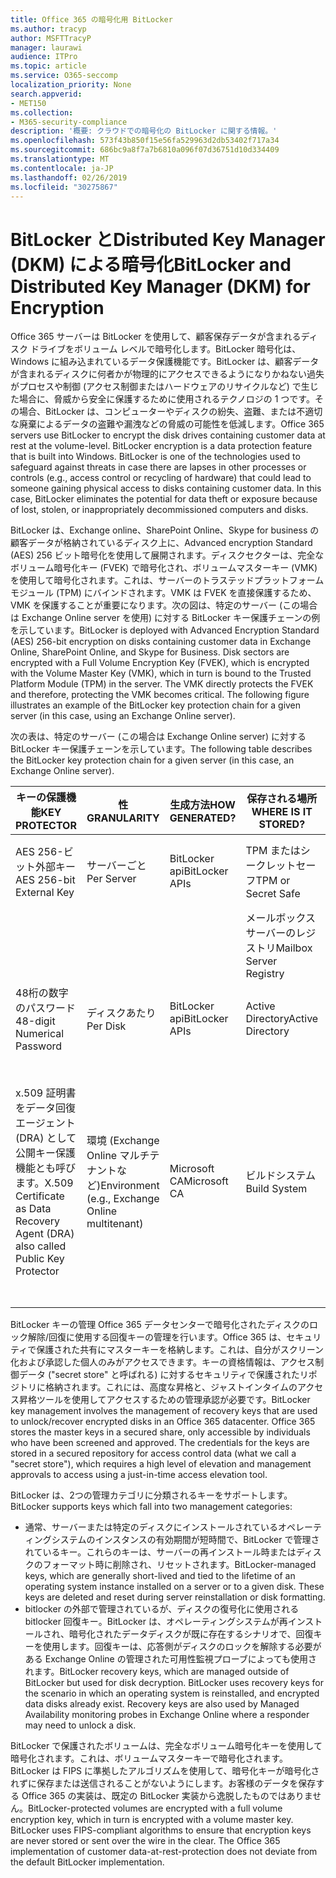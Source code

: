 ```yaml
---
title: Office 365 の暗号化用 BitLocker
ms.author: tracyp
author: MSFTTracyP
manager: laurawi
audience: ITPro
ms.topic: article
ms.service: O365-seccomp
localization_priority: None
search.appverid:
- MET150
ms.collection:
- M365-security-compliance
description: '概要: クラウドでの暗号化の BitLocker に関する情報。'
ms.openlocfilehash: 573f43b850f15e56fa529963d2db53402f717a34
ms.sourcegitcommit: 686bc9a8f7a7b6810a096f07d36751d10d334409
ms.translationtype: MT
ms.contentlocale: ja-JP
ms.lasthandoff: 02/26/2019
ms.locfileid: "30275867"
---
```

# <a name="bitlocker-and-distributed-key-manager-dkm-for-encryption"></a><span data-ttu-id="6d3bd-103">BitLocker とDistributed Key Manager (DKM) による暗号化</span><span class="sxs-lookup"><span data-stu-id="6d3bd-103">BitLocker and Distributed Key Manager (DKM) for Encryption</span></span>
<span data-ttu-id="6d3bd-p101">Office 365 サーバーは BitLocker を使用して、顧客保存データが含まれるディスク ドライブをボリューム レベルで暗号化します。BitLocker 暗号化は、Windows に組み込まれているデータ保護機能です。BitLocker は、顧客データが含まれるディスクに何者かが物理的にアクセスできるようになりかねない過失がプロセスや制御 (アクセス制御またはハードウェアのリサイクルなど) で生じた場合に、脅威から安全に保護するために使用されるテクノロジの 1 つです。その場合、BitLocker は、コンピューターやディスクの紛失、盗難、または不適切な廃棄によるデータの盗難や漏洩などの脅威の可能性を低減します。</span><span class="sxs-lookup"><span data-stu-id="6d3bd-p101">Office 365 servers use BitLocker to encrypt the disk drives containing customer data at rest at the volume-level. BitLocker encryption is a data protection feature that is built into Windows. BitLocker is one of the technologies used to safeguard against threats in case there are lapses in other processes or controls (e.g., access control or recycling of hardware) that could lead to someone gaining physical access to disks containing customer data. In this case, BitLocker eliminates the potential for data theft or exposure because of lost, stolen, or inappropriately decommissioned computers and disks.</span></span>

<span data-ttu-id="6d3bd-p102">BitLocker は、Exchange online、SharePoint Online、Skype for business の顧客データが格納されているディスク上に、Advanced encryption Standard (AES) 256 ビット暗号化を使用して展開されます。ディスクセクターは、完全なボリューム暗号化キー (FVEK) で暗号化され、ボリュームマスターキー (VMK) を使用して暗号化されます。これは、サーバーのトラステッドプラットフォームモジュール (TPM) にバインドされます。VMK は FVEK を直接保護するため、VMK を保護することが重要になります。次の図は、特定のサーバー (この場合は Exchange Online server を使用) に対する BitLocker キー保護チェーンの例を示しています。</span><span class="sxs-lookup"><span data-stu-id="6d3bd-p102">BitLocker is deployed with Advanced Encryption Standard (AES) 256-bit encryption on disks containing customer data in Exchange Online, SharePoint Online, and Skype for Business. Disk sectors are encrypted with a Full Volume Encryption Key (FVEK), which is encrypted with the Volume Master Key (VMK), which in turn is bound to the Trusted Platform Module (TPM) in the server. The VMK directly protects the FVEK and therefore, protecting the VMK becomes critical. The following figure illustrates an example of the BitLocker key protection chain for a given server (in this case, using an Exchange Online server).</span></span>

<span data-ttu-id="6d3bd-112">次の表は、特定のサーバー (この場合は Exchange Online server) に対する BitLocker キー保護チェーンを示しています。</span><span class="sxs-lookup"><span data-stu-id="6d3bd-112">The following table describes the BitLocker key protection chain for a given server (in this case, an Exchange Online server).</span></span>

| <span data-ttu-id="6d3bd-113">キーの保護機能</span><span class="sxs-lookup"><span data-stu-id="6d3bd-113">KEY PROTECTOR</span></span> | <span data-ttu-id="6d3bd-114">性</span><span class="sxs-lookup"><span data-stu-id="6d3bd-114">GRANULARITY</span></span> | <span data-ttu-id="6d3bd-115">生成方法</span><span class="sxs-lookup"><span data-stu-id="6d3bd-115">HOW GENERATED?</span></span> | <span data-ttu-id="6d3bd-116">保存される場所</span><span class="sxs-lookup"><span data-stu-id="6d3bd-116">WHERE IS IT STORED?</span></span> | <span data-ttu-id="6d3bd-117">保護</span><span class="sxs-lookup"><span data-stu-id="6d3bd-117">PROTECTION</span></span> |
|--------------------------------------------------------------------------------|-------------------------------------------------|----------------|-------------------------|--------------------------------------------------------------------------------------------------|
| <span data-ttu-id="6d3bd-118">AES 256-ビット外部キー</span><span class="sxs-lookup"><span data-stu-id="6d3bd-118">AES 256-bit External Key</span></span> | <span data-ttu-id="6d3bd-119">サーバーごと</span><span class="sxs-lookup"><span data-stu-id="6d3bd-119">Per Server</span></span> | <span data-ttu-id="6d3bd-120">BitLocker api</span><span class="sxs-lookup"><span data-stu-id="6d3bd-120">BitLocker APIs</span></span> | <span data-ttu-id="6d3bd-121">TPM またはシークレットセーフ</span><span class="sxs-lookup"><span data-stu-id="6d3bd-121">TPM or Secret Safe</span></span> | <span data-ttu-id="6d3bd-122">ロックボックス/アクセス制御</span><span class="sxs-lookup"><span data-stu-id="6d3bd-122">Lockbox / Access Control</span></span> |
|  |  |  | <span data-ttu-id="6d3bd-123">メールボックスサーバーのレジストリ</span><span class="sxs-lookup"><span data-stu-id="6d3bd-123">Mailbox Server Registry</span></span> | <span data-ttu-id="6d3bd-124">TPM 暗号化</span><span class="sxs-lookup"><span data-stu-id="6d3bd-124">TPM encrypted</span></span> |
| <span data-ttu-id="6d3bd-125">48桁の数字のパスワード</span><span class="sxs-lookup"><span data-stu-id="6d3bd-125">48-digit Numerical Password</span></span> | <span data-ttu-id="6d3bd-126">ディスクあたり</span><span class="sxs-lookup"><span data-stu-id="6d3bd-126">Per Disk</span></span> | <span data-ttu-id="6d3bd-127">BitLocker api</span><span class="sxs-lookup"><span data-stu-id="6d3bd-127">BitLocker APIs</span></span> | <span data-ttu-id="6d3bd-128">Active Directory</span><span class="sxs-lookup"><span data-stu-id="6d3bd-128">Active Directory</span></span> | <span data-ttu-id="6d3bd-129">ロックボックス/アクセス制御</span><span class="sxs-lookup"><span data-stu-id="6d3bd-129">Lockbox / Access Control</span></span> |
| <span data-ttu-id="6d3bd-130">x.509 証明書をデータ回復エージェント (DRA) として公開キー保護機能とも呼びます。</span><span class="sxs-lookup"><span data-stu-id="6d3bd-130">X.509 Certificate as Data Recovery Agent (DRA) also called Public Key Protector</span></span> | <span data-ttu-id="6d3bd-131">環境 (Exchange Online マルチテナントなど)</span><span class="sxs-lookup"><span data-stu-id="6d3bd-131">Environment (e.g., Exchange Online multitenant)</span></span> | <span data-ttu-id="6d3bd-132">Microsoft CA</span><span class="sxs-lookup"><span data-stu-id="6d3bd-132">Microsoft CA</span></span> | <span data-ttu-id="6d3bd-133">ビルドシステム</span><span class="sxs-lookup"><span data-stu-id="6d3bd-133">Build System</span></span> | <span data-ttu-id="6d3bd-p103">秘密キーへの完全なパスワードを持っているユーザーはいません。パスワードは、[物理的な保護] の下にあります。</span><span class="sxs-lookup"><span data-stu-id="6d3bd-p103">No one user has the full password to the private key. The password is under physical protection.</span></span> |


<span data-ttu-id="6d3bd-p104">BitLocker キーの管理 Office 365 データセンターで暗号化されたディスクのロック解除/回復に使用する回復キーの管理を行います。Office 365 は、セキュリティで保護された共有にマスターキーを格納します。これは、自分がスクリーン化および承認した個人のみがアクセスできます。キーの資格情報は、アクセス制御データ ("secret store" と呼ばれる) に対するセキュリティで保護されたリポジトリに格納されます。これには、高度な昇格と、ジャストインタイムのアクセス昇格ツールを使用してアクセスするための管理承認が必要です。</span><span class="sxs-lookup"><span data-stu-id="6d3bd-p104">BitLocker key management involves the management of recovery keys that are used to unlock/recover encrypted disks in an Office 365 datacenter. Office 365 stores the master keys in a secured share, only accessible by individuals who have been screened and approved. The credentials for the keys are stored in a secured repository for access control data (what we call a "secret store"), which requires a high level of elevation and management approvals to access using a just-in-time access elevation tool.</span></span>

<span data-ttu-id="6d3bd-139">BitLocker は、2つの管理カテゴリに分類されるキーをサポートします。</span><span class="sxs-lookup"><span data-stu-id="6d3bd-139">BitLocker supports keys which fall into two management categories:</span></span>
- <span data-ttu-id="6d3bd-p105">通常、サーバーまたは特定のディスクにインストールされているオペレーティングシステムのインスタンスの有効期間が短時間で、BitLocker で管理されているキー。これらのキーは、サーバーの再インストール時またはディスクのフォーマット時に削除され、リセットされます。</span><span class="sxs-lookup"><span data-stu-id="6d3bd-p105">BitLocker-managed keys, which are generally short-lived and tied to the lifetime of an operating system instance installed on a server or to a given disk. These keys are deleted and reset during server reinstallation or disk formatting.</span></span>
- <span data-ttu-id="6d3bd-p106">bitlocker の外部で管理されているが、ディスクの復号化に使用される bitlocker 回復キー。BitLocker は、オペレーティングシステムが再インストールされ、暗号化されたデータディスクが既に存在するシナリオで、回復キーを使用します。回復キーは、応答側がディスクのロックを解除する必要がある Exchange Online の管理された可用性監視プローブによっても使用されます。</span><span class="sxs-lookup"><span data-stu-id="6d3bd-p106">BitLocker recovery keys, which are managed outside of BitLocker but used for disk decryption. BitLocker uses recovery keys for the scenario in which an operating system is reinstalled, and encrypted data disks already exist. Recovery keys are also used by Managed Availability monitoring probes in Exchange Online where a responder may need to unlock a disk.</span></span>

<span data-ttu-id="6d3bd-p107">BitLocker で保護されたボリュームは、完全なボリューム暗号化キーを使用して暗号化されます。これは、ボリュームマスターキーで暗号化されます。BitLocker は FIPS に準拠したアルゴリズムを使用して、暗号化キーが暗号化されずに保存または送信されることがないようにします。お客様のデータを保存する Office 365 の実装は、既定の BitLocker 実装から逸脱したものではありません。</span><span class="sxs-lookup"><span data-stu-id="6d3bd-p107">BitLocker-protected volumes are encrypted with a full volume encryption key, which in turn is encrypted with a volume master key. BitLocker uses FIPS-compliant algorithms to ensure that encryption keys are never stored or sent over the wire in the clear. The Office 365 implementation of customer data-at-rest-protection does not deviate from the default BitLocker implementation.</span></span>